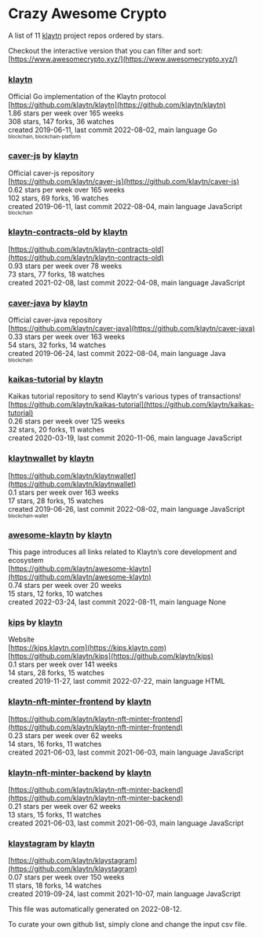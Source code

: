 # Crazy Awesome Crypto
A list of 11 [klaytn](https://github.com/klaytn) project repos ordered by stars.  

Checkout the interactive version that you can filter and sort: 
[https://www.awesomecrypto.xyz/](https://www.awesomecrypto.xyz/)  


### [klaytn](https://github.com/klaytn/klaytn)  
Official Go implementation of the Klaytn protocol  
[https://github.com/klaytn/klaytn](https://github.com/klaytn/klaytn)  
1.86 stars per week over 165 weeks  
308 stars, 147 forks, 36 watches  
created 2019-06-11, last commit 2022-08-02, main language Go  
<sub><sup>blockchain, blockchain-platform</sup></sub>


### [caver-js](https://github.com/klaytn/caver-js) by [klaytn](https://github.com/klaytn)  
Official caver-js repository  
[https://github.com/klaytn/caver-js](https://github.com/klaytn/caver-js)  
0.62 stars per week over 165 weeks  
102 stars, 69 forks, 16 watches  
created 2019-06-11, last commit 2022-08-04, main language JavaScript  
<sub><sup>blockchain</sup></sub>


### [klaytn-contracts-old](https://github.com/klaytn/klaytn-contracts-old) by [klaytn](https://github.com/klaytn)  
  
[https://github.com/klaytn/klaytn-contracts-old](https://github.com/klaytn/klaytn-contracts-old)  
0.93 stars per week over 78 weeks  
73 stars, 77 forks, 18 watches  
created 2021-02-08, last commit 2022-04-08, main language JavaScript  


### [caver-java](https://github.com/klaytn/caver-java) by [klaytn](https://github.com/klaytn)  
Official caver-java repository  
[https://github.com/klaytn/caver-java](https://github.com/klaytn/caver-java)  
0.33 stars per week over 163 weeks  
54 stars, 32 forks, 14 watches  
created 2019-06-24, last commit 2022-08-04, main language Java  
<sub><sup>blockchain</sup></sub>


### [kaikas-tutorial](https://github.com/klaytn/kaikas-tutorial) by [klaytn](https://github.com/klaytn)  
Kaikas tutorial repository to send Klaytn's various types of transactions!  
[https://github.com/klaytn/kaikas-tutorial](https://github.com/klaytn/kaikas-tutorial)  
0.26 stars per week over 125 weeks  
32 stars, 20 forks, 11 watches  
created 2020-03-19, last commit 2020-11-06, main language JavaScript  


### [klaytnwallet](https://github.com/klaytn/klaytnwallet) by [klaytn](https://github.com/klaytn)  
  
[https://github.com/klaytn/klaytnwallet](https://github.com/klaytn/klaytnwallet)  
0.1 stars per week over 163 weeks  
17 stars, 28 forks, 15 watches  
created 2019-06-26, last commit 2022-08-02, main language JavaScript  
<sub><sup>blockchain-wallet</sup></sub>


### [awesome-klaytn](https://github.com/klaytn/awesome-klaytn) by [klaytn](https://github.com/klaytn)  
This page introduces all links related to Klaytn’s core development and ecosystem  
[https://github.com/klaytn/awesome-klaytn](https://github.com/klaytn/awesome-klaytn)  
0.74 stars per week over 20 weeks  
15 stars, 12 forks, 10 watches  
created 2022-03-24, last commit 2022-08-11, main language None  


### [kips](https://github.com/klaytn/kips) by [klaytn](https://github.com/klaytn)  
Website  
[https://kips.klaytn.com](https://kips.klaytn.com)  
[https://github.com/klaytn/kips](https://github.com/klaytn/kips)  
0.1 stars per week over 141 weeks  
14 stars, 28 forks, 15 watches  
created 2019-11-27, last commit 2022-07-22, main language HTML  


### [klaytn-nft-minter-frontend](https://github.com/klaytn/klaytn-nft-minter-frontend) by [klaytn](https://github.com/klaytn)  
  
[https://github.com/klaytn/klaytn-nft-minter-frontend](https://github.com/klaytn/klaytn-nft-minter-frontend)  
0.23 stars per week over 62 weeks  
14 stars, 16 forks, 11 watches  
created 2021-06-03, last commit 2021-06-03, main language JavaScript  


### [klaytn-nft-minter-backend](https://github.com/klaytn/klaytn-nft-minter-backend) by [klaytn](https://github.com/klaytn)  
  
[https://github.com/klaytn/klaytn-nft-minter-backend](https://github.com/klaytn/klaytn-nft-minter-backend)  
0.21 stars per week over 62 weeks  
13 stars, 15 forks, 11 watches  
created 2021-06-03, last commit 2021-06-03, main language JavaScript  


### [klaystagram](https://github.com/klaytn/klaystagram) by [klaytn](https://github.com/klaytn)  
  
[https://github.com/klaytn/klaystagram](https://github.com/klaytn/klaystagram)  
0.07 stars per week over 150 weeks  
11 stars, 18 forks, 14 watches  
created 2019-09-24, last commit 2021-10-07, main language JavaScript  


This file was automatically generated on 2022-08-12.  

To curate your own github list, simply clone and change the input csv file.  